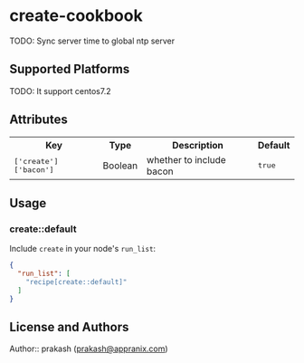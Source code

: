 # create-cookbook

TODO: Sync server time to global ntp server 

## Supported Platforms

TODO: It support centos7.2

## Attributes

<table>
  <tr>
    <th>Key</th>
    <th>Type</th>
    <th>Description</th>
    <th>Default</th>
  </tr>
  <tr>
    <td><tt>['create']['bacon']</tt></td>
    <td>Boolean</td>
    <td>whether to include bacon</td>
    <td><tt>true</tt></td>
  </tr>
</table>

## Usage

### create::default

Include `create` in your node's `run_list`:

```json
{
  "run_list": [
    "recipe[create::default]"
  ]
}
```

## License and Authors

Author:: prakash (<prakash@appranix.com>)
